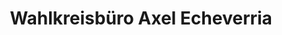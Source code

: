 ---
title: "Wahlkreisbüro Axel Echeverria"
url: /witten/wahlkreisbuero-axel-echeverria/
shop: Leerstehend
---